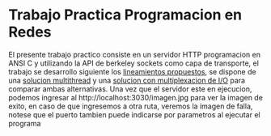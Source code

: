 # Trabajo Practica Programacion en Redes
El presente trabajo practico consiste en un servidor HTTP programacion en ANSI C y utilizando la API de berkeley sockets como capa de transporte, el trabajo se desarrollo siguiente los [lineamientos propuestos](https://github.com/dmarafetti/up-redes/tree/main/web-server), se dispone de una [solucion multithread](./server_multithread.c) y una [solucion con multiplexacion de I/O](./server_multiplexing.c) para comparar ambas alternativas. Una vez que el servidor este en ejecucion, podemos ingresar al http://localhost:3030/imagen.jpg para ver la imagen de exito, en caso de que ingresemos a otra ruta, veremos la imagen de falla, notese que el puerto tambien puede indicarse por parametros al ejecutar el programa
